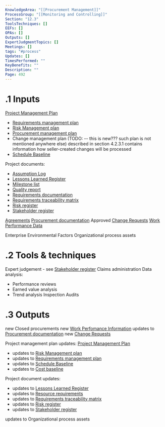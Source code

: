 ```yaml
---
KnowledgeArea: "[[Procurement Management]]"
ProcessGroup: "[[Monitoring and Controlling]]"
Section: "12.3"
ToolsTechniques: []
EEFs: []
OPAs: []
Outputs: []
ExpertJudgmentTopics: []
Meetings: []
tags: "#process"
Updates: []
TimesPerformed: ""
KeyBenefits: ""
Description: ""
Page: 492
---
```

# .1 Inputs

[Project Management Plan](Project%20Management%20Plan.md)
* [Requirements management plan](Requirements%20management%20plan.md)
* [Risk Management plan](Risk%20Management%20plan.md)
* [Procurement management plan](Procurement%20management%20plan.md)
* Change management plan (TODO: -- this is new??? such plan is not mentioned anywhere else) described in section 4.2.3.1 contains information how seller-created changes will be processed
* [Schedule Baseline](Schedule%20Baseline.md)

Project documents:
* [Assumption Log](Assumption%20Log.md)
* [Lessons Learned Register](Lessons%20Learned%20Register.md)
* [Milestone list](Milestone%20list.md)
* [Quality report](Quality%20report.md)
* [Requirements documentation](Requirements%20documentation.md)
* [Requirements traceability matrix](Requirements%20traceability%20matrix.md)
* [Risk register](Risk%20register.md)
* [Stakeholder register](Stakeholder%20register.md)

[Agreements](Agreements.md)
[Procurement documentation](Procurement%20documentation.md)
Approved [Change Requests](Change%20Requests.md)
[Work Performance Data](Work%20Performance%20Data.md)

Enterprise Environmental Factors
Organizational process assets

# .2 Tools & techniques
Expert judgement - see [Stakeholder register](Stakeholder%20register.md)
Claims administration
Data analysis:
* Performance reviews
* Earned value analysis
* Trend analysis
Inspection
Audits

# .3 Outputs
new Closed procurements
new [Work Perfomance Information](Work%20Perfomance%20Information.md)
updates to [Procurement documentation](Procurement%20documentation.md)
new [Change Requests](Change%20Requests.md)

Project management plan updates: [Project Management Plan](Project%20Management%20Plan.md)
* updates to [Risk Management plan](Risk%20Management%20plan.md)
* updates to [Requirements management plan](Requirements%20management%20plan.md)
* updates to [Schedule Baseline](Schedule%20Baseline.md)
* updates to [Cost baseline](Cost%20baseline.md)

Project document updates:
* updates to [Lessons Learned Register](Lessons%20Learned%20Register.md)
* updates to [Resource requirements](Resource%20requirements.md)
* updates to [Requirements traceability matrix](Requirements%20traceability%20matrix.md)
* updates to [Risk register](Risk%20register.md)
* updates to [Stakeholder register](Stakeholder%20register.md)

updates to Organizational process assets

